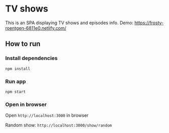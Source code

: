 # TV shows

This is an SPA displaying TV shows and episodes info.
Demo: https://frosty-roentgen-6811e0.netlify.com/

## How to run

### Install dependencies
```
npm install
```

### Run app
```
npm start
```

### Open in browser
Open `http://localhost:3000` in browser

Random show: `http://localhost:3000/show/random`
